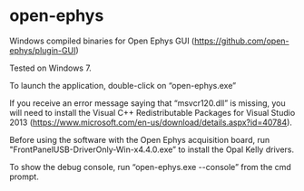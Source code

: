 # open-ephys

Windows compiled binaries for Open Ephys GUI (https://github.com/open-ephys/plugin-GUI)

Tested on Windows 7.

To launch the application, double-click on “open-ephys.exe”

If you receive an error message saying that “msvcr120.dll” is missing, you will need to install the Visual C++ Redistributable Packages for Visual Studio 2013 (https://www.microsoft.com/en-us/download/details.aspx?id=40784).

Before using the software with the Open Ephys acquisition board, run "FrontPanelUSB-DriverOnly-Win-x4.4.0.exe” to install the Opal Kelly drivers.

To show the debug console, run “open-ephys.exe --console” from the cmd prompt.
